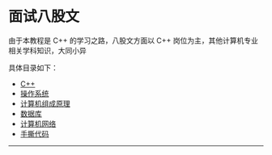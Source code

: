 # 面试八股文

由于本教程是 C++ 的学习之路，八股文方面以 C++ 岗位为主，其他计算机专业相关学科知识，大同小异

具体目录如下：

* [C++](./Cpp/content.md)
* [操作系统](./OperatingSystem/content.md)
* [计算机组成原理](./CompositionPrinciple/content.md)
* [数据库](./DataBase/content.md)
* [计算机网络](./ComputerNetwork/content.md)
* [手撕代码](./Coding/content.md)

---
